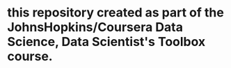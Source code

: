 # this repository created as part of the JohnsHopkins/Coursera Data Science, Data Scientist's Toolbox course.
